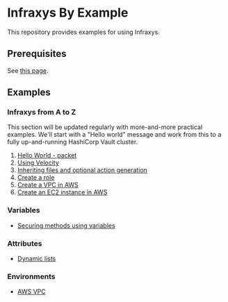 # Infraxys By Example

This repository provides examples for using Infraxys.

## Prerequisites

See [this page](./prerequisites.md).

## Examples

### Infraxys from A to Z

This section will be updated regularly with more-and-more practical examples. We'll start with a "Hello world" message and work from this to a fully up-and-running HashiCorp Vault cluster.

1. [Hello World - packet](modules/infraxys-a-to-z/01-hello-world/README.md)
1. [Using Velocity](modules/infraxys-a-to-z/02-velocity-attributes/README.md)
1. [Inheriting files and optional action generation](modules/infraxys-a-to-z/03-inheriting-files-and-conditional-actions/README.md)
1. [Create a role](modules/infraxys-a-to-z/04-create-role/README.md)
1. [Create a VPC in AWS](modules/infraxys-a-to-z/05-aws-vpc/README.md)
1. [Create an EC2 instance in AWS](modules/infraxys-a-to-z/06-aws-ec2-instance/README.md)

### Variables

- [Securing methods using variables](variables/secure-methods/README.md)

### Attributes

- [Dynamic lists](attributes/dynamic-lists/README.md)

### Environments

- [AWS VPC](modules/environments/VPC/README.md)
